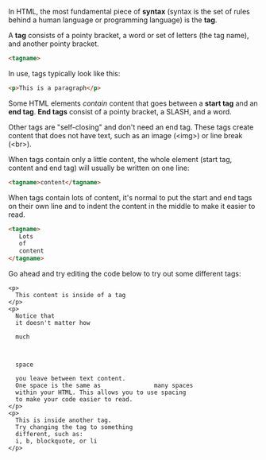 In HTML, the most fundamental piece of <b>syntax</b> (syntax is the set of rules behind a human language or programming language) is the <b>tag</b>.

A **tag** consists of a pointy bracket, a word or set of letters (the tag name), and another pointy bracket.

```html
<tagname>
```

In use, tags typically look like this:

```html
<p>This is a paragraph</p>
```

Some HTML elements <i>contain</i> content that goes between a <b>start tag</b> and an <b>end tag</b>. <b>End tags</b> consist of a pointy bracket, a SLASH, and a word.

Other tags are "self-closing" and don't need an end tag. These tags create content that does not have text, such as an image (&lt;img&gt;) or line break (&lt;br&gt;).

When tags contain only a little content, the whole
element (start tag, content and end tag) will usually 
be written on one line:
```html
<tagname>content</tagname>
```
When tags contain lots of content, it's normal to put
the start and end tags on their own line and to indent
the content in the middle to make it easier to read.
```html
<tagname>
   Lots
   of
   content
</tagname>
```

Go ahead and try editing the code below to try out some different tags:
```html.run
<p>
  This content is inside of a tag 
</p>
<p>
  Notice that
  it doesn't matter how
  
  much
  
  
  
  space
 
  you leave between text content.
  One space is the same as               many spaces
  within your HTML. This allows you to use spacing
  to make your code easier to read.
</p>
<p>
  This is inside another tag. 
  Try changing the tag to something 
  different, such as: 
  i, b, blockquote, or li
</p>
```


